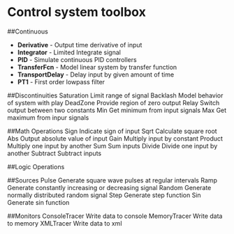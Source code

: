 <!-- the line below needs to be an empty line C: (its because kramdown isnt
     that smart and dearly wants an empty line before a heading to be able to
     display it as such, e.g. website) -->

# Control system toolbox

##Continuous
 * **Derivative**     - Output time derivative of input
 * **Integrator**     - Limited  Integrate signal
 * **PID**            - Simulate continuous PID controllers
 * **TransferFcn**    - Model linear system by transfer function
 * **TransportDelay** - Delay input by given amount of time
 * **PT1**            - First order lowpass filter

##Discontinuities
Saturation Limit range of signal
Backlash   Model behavior of system with play
DeadZone   Provide region of zero output
Relay      Switch output between two constants
Min        Get minimum from input signals
Max        Get maximum from inpur signals

##Math Operations
Sign     Indicate sign of input
Sqrt     Calculate square root
Abs      Output absolute value of input
Gain     Multiply input by constant
Product  Multiply one input by another
Sum      Sum inputs
Divide   Divide one input by another
Subtract Subtract inputs

##Logic Operations

##Sources
Pulse   Generate square wave pulses at regular intervals
Ramp    Generate constantly increasing or decreasing signal
Random  Generate normally distributed random signal
Step    Generate step function
Sin     Generate sin function

##Monitors
ConsoleTracer   Write data to console
MemoryTracer    Write data to memory
XMLTracer       Write data to xml

